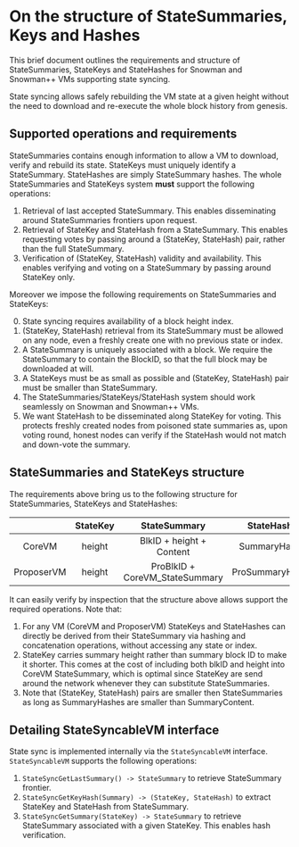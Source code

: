 # On the structure of StateSummaries, Keys and Hashes

This brief document outlines the requirements and structure of StateSummaries, StateKeys and StateHashes for Snowman and Snowman++ VMs supporting state syncing.

State syncing allows safely rebuilding the VM state at a given height without the need to download and re-execute the whole block history from genesis.

## Supported operations and requirements

StateSummaries contains enough information to allow a VM to download, verify and rebuild its state. StateKeys must uniquely identify a StateSummary. StateHashes are simply StateSummary hashes.
The whole StateSummaries and StateKeys system **must** support the following operations:

1. Retrieval of last accepted StateSummary. This enables disseminating around StateSummaries frontiers upon request.
2. Retrieval of StateKey and StateHash from a StateSummary. This enables requesting votes by passing around a (StateKey, StateHash) pair, rather than the full StateSummary.
3. Verification of (StateKey, StateHash) validity and availability. This enables verifying and voting on a StateSummary by passing around StateKey only.

Moreover we impose the following requirements on StateSummaries and StateKeys:

0. State syncing requires availability of a block height index.  
1. (StateKey, StateHash) retrieval from its StateSummary must be allowed on any node, even a freshly create one with no previous state or index.
2. A StateSummary is uniquely associated with a block. We require the StateSummary to contain the BlockID, so that the full block may be downloaded at will.
3. A StateKeys must be as small as possible and (StateKey, StateHash) pair must be smaller than StateSummary.
4. The StateSummaries/StateKeys/StateHash system should work seamlessly on Snowman and Snowman++ VMs.
5. We want StateHash to be disseminated along StateKey for voting. This protects freshly created nodes from poisoned state summaries as, upon voting round, honest nodes can verify if the StateHash would not match and down-vote the summary.

## StateSummaries and StateKeys structure

The requirements above bring us to the following structure for StateSummaries, StateKeys and StateHashes:

|            | StateKey  | StateSummary                   | StateHash      |
|:----------:|:---------:|:------------------------------:|:--------------:|
| CoreVM     | height    | BlkID + height + Content       | SummaryHash    |
| ProposerVM | height    | ProBlkID + CoreVM_StateSummary | ProSummaryHash |

It can easily verify by inspection that the structure above allows support the required operations. Note that:

1. For any VM (CoreVM and ProposerVM) StateKeys and StateHashes can directly be derived from their StateSummary via hashing and concatenation operations, without accessing any state or index.
2. StateKey carries summary height rather than summary block ID to make it shorter. This comes at the cost of including both blkID and height into CoreVM StateSummary, which is optimal since StateKey are send around the network whenever they can substitute StateSummaries.
3. Note that (StateKey, StateHash) pairs are smaller then StateSummaries as long as SummaryHashes are smaller than SummaryContent.

## Detailing StateSyncableVM interface

State sync is implemented internally via the `StateSyncableVM` interface. `StateSyncableVM` supports the following operations:

1. `StateSyncGetLastSummary() -> StateSummary` to retrieve StateSummary frontier.
2. `StateSyncGetKeyHash(Summary) -> (StateKey, StateHash)` to extract StateKey and StateHash from StateSummary.
3. `StateSyncGetSummary(StateKey) -> StateSummary` to retrieve StateSummary associated with a given StateKey. This enables hash verification.
